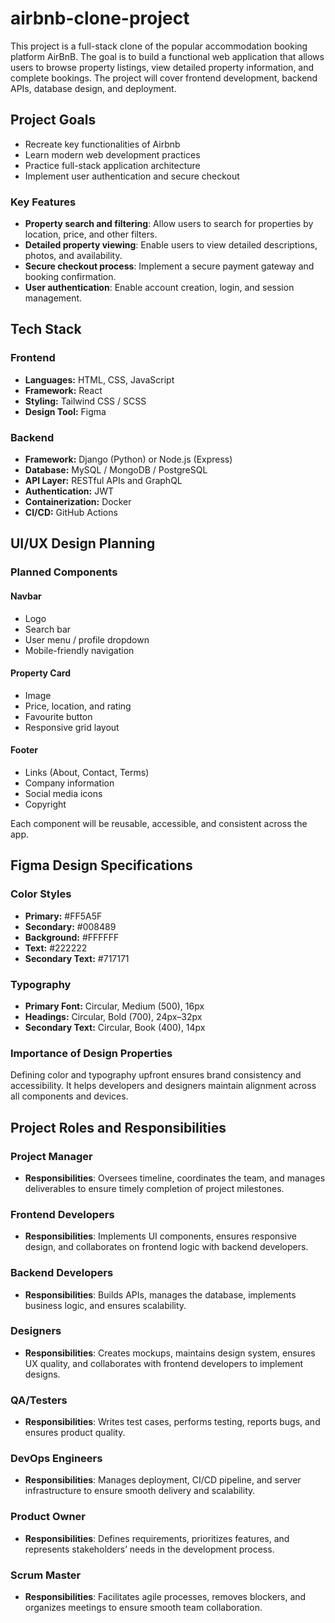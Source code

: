 # airbnb-clone-project
This project is a full-stack clone of the popular accommodation booking platform AirBnB. The goal is to build a functional web application that allows users to browse property listings, view detailed property information, and complete bookings. The project will cover frontend development, backend APIs, database design, and deployment.

## Project Goals
- Recreate key functionalities of Airbnb
- Learn modern web development practices
- Practice full-stack application architecture
- Implement user authentication and secure checkout

### Key Features
- **Property search and filtering**: Allow users to search for properties by location, price, and other filters.
- **Detailed property viewing**: Enable users to view detailed descriptions, photos, and availability.
- **Secure checkout process**: Implement a secure payment gateway and booking confirmation.
- **User authentication**: Enable account creation, login, and session management.

## Tech Stack

### Frontend
- **Languages:** HTML, CSS, JavaScript  
- **Framework:** React
- **Styling:** Tailwind CSS / SCSS  
- **Design Tool:** Figma
  
### Backend
- **Framework:** Django (Python) or Node.js (Express)  
- **Database:** MySQL / MongoDB / PostgreSQL  
- **API Layer:** RESTful APIs and GraphQL  
- **Authentication:** JWT  
- **Containerization:** Docker  
- **CI/CD:** GitHub Actions
  
## UI/UX Design Planning
### Planned Components
#### Navbar
- Logo  
- Search bar  
- User menu / profile dropdown  
- Mobile-friendly navigation  
#### Property Card
- Image  
- Price, location, and rating  
- Favourite button  
- Responsive grid layout  
#### Footer
- Links (About, Contact, Terms)  
- Company information  
- Social media icons  
- Copyright  

Each component will be reusable, accessible, and consistent across the app.

## Figma Design Specifications
### Color Styles
- **Primary:** #FF5A5F  
- **Secondary:** #008489  
- **Background:** #FFFFFF  
- **Text:** #222222  
- **Secondary Text:** #717171  

### Typography
- **Primary Font:** Circular, Medium (500), 16px  
- **Headings:** Circular, Bold (700), 24px–32px  
- **Secondary Text:** Circular, Book (400), 14px  

### Importance of Design Properties
Defining color and typography upfront ensures brand consistency and accessibility. It helps developers and designers maintain alignment across all components and devices.

## Project Roles and Responsibilities

### Project Manager
- **Responsibilities**: Oversees timeline, coordinates the team, and manages deliverables to ensure timely completion of project milestones.

### Frontend Developers
- **Responsibilities**: Implements UI components, ensures responsive design, and collaborates on frontend logic with backend developers.

### Backend Developers
- **Responsibilities**: Builds APIs, manages the database, implements business logic, and ensures scalability.

### Designers
- **Responsibilities**: Creates mockups, maintains design system, ensures UX quality, and collaborates with frontend developers to implement designs.

### QA/Testers
- **Responsibilities**: Writes test cases, performs testing, reports bugs, and ensures product quality.

### DevOps Engineers
- **Responsibilities**: Manages deployment, CI/CD pipeline, and server infrastructure to ensure smooth delivery and scalability.

### Product Owner
- **Responsibilities**: Defines requirements, prioritizes features, and represents stakeholders’ needs in the development process.
  
### Scrum Master
- **Responsibilities**: Facilitates agile processes, removes blockers, and organizes meetings to ensure smooth team collaboration.
